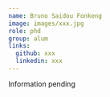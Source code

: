```yaml
---
name: Bruno Saidou Fonkeng
image: images/xxx.jpg
role: phd
group: alum
links:
  github: xxx
  linkedin: xxx
---
```


Information pending
